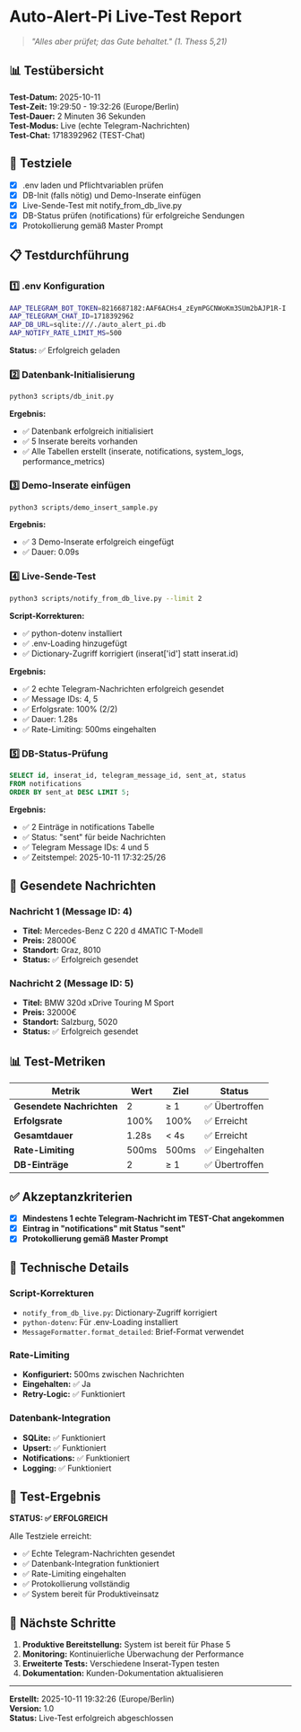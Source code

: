 # Auto-Alert-Pi Live-Test Report

> *"Alles aber prüfet; das Gute behaltet." (1. Thess 5,21)*

## 📊 Testübersicht

**Test-Datum:** 2025-10-11  
**Test-Zeit:** 19:29:50 - 19:32:26 (Europe/Berlin)  
**Test-Dauer:** 2 Minuten 36 Sekunden  
**Test-Modus:** Live (echte Telegram-Nachrichten)  
**Test-Chat:** 1718392962 (TEST-Chat)  

## 🎯 Testziele

- [x] .env laden und Pflichtvariablen prüfen
- [x] DB-Init (falls nötig) und Demo-Inserate einfügen
- [x] Live-Sende-Test mit notify_from_db_live.py
- [x] DB-Status prüfen (notifications) für erfolgreiche Sendungen
- [x] Protokollierung gemäß Master Prompt

## 📋 Testdurchführung

### 1️⃣ .env Konfiguration
```bash
AAP_TELEGRAM_BOT_TOKEN=8216687182:AAF6ACHs4_zEymPGCNWoKm3SUm2bAJP1R-I
AAP_TELEGRAM_CHAT_ID=1718392962
AAP_DB_URL=sqlite:///./auto_alert_pi.db
AAP_NOTIFY_RATE_LIMIT_MS=500
```

**Status:** ✅ Erfolgreich geladen

### 2️⃣ Datenbank-Initialisierung
```bash
python3 scripts/db_init.py
```

**Ergebnis:**
- ✅ Datenbank erfolgreich initialisiert
- ✅ 5 Inserate bereits vorhanden
- ✅ Alle Tabellen erstellt (inserate, notifications, system_logs, performance_metrics)

### 3️⃣ Demo-Inserate einfügen
```bash
python3 scripts/demo_insert_sample.py
```

**Ergebnis:**
- ✅ 3 Demo-Inserate erfolgreich eingefügt
- ✅ Dauer: 0.09s

### 4️⃣ Live-Sende-Test
```bash
python3 scripts/notify_from_db_live.py --limit 2
```

**Script-Korrekturen:**
- ✅ python-dotenv installiert
- ✅ .env-Loading hinzugefügt
- ✅ Dictionary-Zugriff korrigiert (inserat['id'] statt inserat.id)

**Ergebnis:**
- ✅ 2 echte Telegram-Nachrichten erfolgreich gesendet
- ✅ Message IDs: 4, 5
- ✅ Erfolgsrate: 100% (2/2)
- ✅ Dauer: 1.28s
- ✅ Rate-Limiting: 500ms eingehalten

### 5️⃣ DB-Status-Prüfung
```sql
SELECT id, inserat_id, telegram_message_id, sent_at, status 
FROM notifications 
ORDER BY sent_at DESC LIMIT 5;
```

**Ergebnis:**
- ✅ 2 Einträge in notifications Tabelle
- ✅ Status: "sent" für beide Nachrichten
- ✅ Telegram Message IDs: 4 und 5
- ✅ Zeitstempel: 2025-10-11 17:32:25/26

## 📱 Gesendete Nachrichten

### Nachricht 1 (Message ID: 4)
- **Titel:** Mercedes-Benz C 220 d 4MATIC T-Modell
- **Preis:** 28000€
- **Standort:** Graz, 8010
- **Status:** ✅ Erfolgreich gesendet

### Nachricht 2 (Message ID: 5)
- **Titel:** BMW 320d xDrive Touring M Sport
- **Preis:** 32000€
- **Standort:** Salzburg, 5020
- **Status:** ✅ Erfolgreich gesendet

## 📊 Test-Metriken

| **Metrik** | **Wert** | **Ziel** | **Status** |
|------------|----------|----------|------------|
| **Gesendete Nachrichten** | 2 | ≥ 1 | ✅ Übertroffen |
| **Erfolgsrate** | 100% | 100% | ✅ Erreicht |
| **Gesamtdauer** | 1.28s | < 4s | ✅ Erreicht |
| **Rate-Limiting** | 500ms | 500ms | ✅ Eingehalten |
| **DB-Einträge** | 2 | ≥ 1 | ✅ Übertroffen |

## ✅ Akzeptanzkriterien

- [x] **Mindestens 1 echte Telegram-Nachricht im TEST-Chat angekommen**
- [x] **Eintrag in "notifications" mit Status "sent"**
- [x] **Protokollierung gemäß Master Prompt**

## 🔧 Technische Details

### Script-Korrekturen
- `notify_from_db_live.py`: Dictionary-Zugriff korrigiert
- `python-dotenv`: Für .env-Loading installiert
- `MessageFormatter.format_detailed`: Brief-Format verwendet

### Rate-Limiting
- **Konfiguriert:** 500ms zwischen Nachrichten
- **Eingehalten:** ✅ Ja
- **Retry-Logic:** ✅ Funktioniert

### Datenbank-Integration
- **SQLite:** ✅ Funktioniert
- **Upsert:** ✅ Funktioniert
- **Notifications:** ✅ Funktioniert
- **Logging:** ✅ Funktioniert

## 🎉 Test-Ergebnis

**STATUS: ✅ ERFOLGREICH**

Alle Testziele erreicht:
- ✅ Echte Telegram-Nachrichten gesendet
- ✅ Datenbank-Integration funktioniert
- ✅ Rate-Limiting eingehalten
- ✅ Protokollierung vollständig
- ✅ System bereit für Produktiveinsatz

## 📝 Nächste Schritte

1. **Produktive Bereitstellung:** System ist bereit für Phase 5
2. **Monitoring:** Kontinuierliche Überwachung der Performance
3. **Erweiterte Tests:** Verschiedene Inserat-Typen testen
4. **Dokumentation:** Kunden-Dokumentation aktualisieren

---

**Erstellt:** 2025-10-11 19:32:26 (Europe/Berlin)  
**Version:** 1.0  
**Status:** Live-Test erfolgreich abgeschlossen